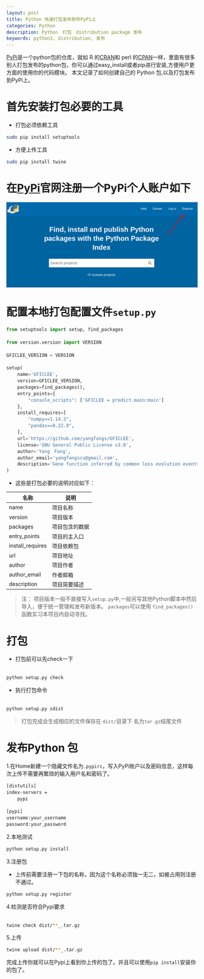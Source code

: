 ```yaml
---
layout: post
title: Python 快速打包发布软件PyPi上
categories: Python
description: Python　打包　distribution package 发布
keywords: python3, distribution, 发布
---
```


  [PyPi](https://pypi.org/)是一个python包的仓库，就如 R 的[CRAN](https://cran.r-project.org/mirror-howto.html)和 perl 的[CPAN](https://www.perl.org/cpan.html)一样，里面有很多别人打包发布的python包，你可以通过easy_install或者pip进行安装,方便用户更方面的使用你的代码模块。
本文记录了如何创建自己的 Python 包,以及打包发布到PyPi上。

# 首先安装打包必要的工具

* 打包必须依赖工具

```bash
sudo pip install setuptools
```
* 方便上传工具

```bash
sudo pip install twine
```


# 在[PyPi](https://pypi.org/)官网注册一个PyPi个人账户如下

![PyPi](/images/posts/Python/PyPI_Index.png)


# 配置本地打包配置文件`setup.py`

```python
from setuptools import setup, find_packages

from version.version import VERSION

GFICLEE_VERSION = VERSION

setup(
    name='GFICLEE',
    version=GFICLEE_VERSION,
    packages=find_packages(),
    entry_points={
        "console_scripts": ['GFICLEE = predict.main:main']
    },
    install_requires=[
        "numpy==1.14.3",
        "pandas==0.22.0",
    ],
    url='https://github.com/yangfangs/GFICLEE',
    license='GNU General Public License v3.0',
    author='Yang　Fang',
    author_email='yangfangscu@gmail.com',
    description='Gene function inferred by common loss evolution events'
)
```
* 这些是打包必要的说明对应如下：

|  名称 |  说明 |
|---|---|
|  name |  项目名称 |
| version  |  项目版本 |
|  packages |  项目包含的数据 |
|  entry_points |  项目的主入口 |
|  install_requires |  项目依赖包 |
|  url |  项目地址 |
|  author | 项目作者  |
|  author_email | 作者邮箱  |
|  description | 项目简要描述  |


> 注： 项目版本一般不直接写入`setup.py`中,一般另写其他Python脚本中然后导入，便于统一管理和发布新版本。
> `packages`可以使用 `find_packages()`函数实习本项目内自动寻找。


# 打包


* 打包前可以先check一下

```bash

python setup.py check

```
* 执行打包命令

```python

python setup.py sdist

```
> 打包完成会生成相应的文件保存在 `dist/`目录下 名为`tar.gz`结尾文件

# 发布Python 包

1.在Home新建一个隐藏文件名为`.pypirc`，写入PyPi账户以及密码信息，这样每次上传不需要再繁琐的输入用户名和密码了。


```bash
[distutils]
index-servers =
    pypi

[pypi]
username:your_username
password:your_password

```

2.本地测试

```bash
python setup.py install
```

3.注册包

* 上传前需要注册一下包的名称，因为这个名称必须独一无二，如被占用则注册不通过。

```bash
python setup.py register
```
4.检测是否符合Pypi要求

```bash

twine check dist/**_.tar.gz

```

5.上传

```bash
twine upload dist/**_.tar.gz
```

完成上传你就可以在Pypi上看到你上传的包了。并且可以使用`pip install`安装你的包了。